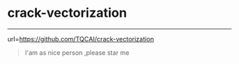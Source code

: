 
# crack-vectorization

---

url=https://github.com/TQCAI/crack-vectorization
>I'am as nice person ,please star me
    
